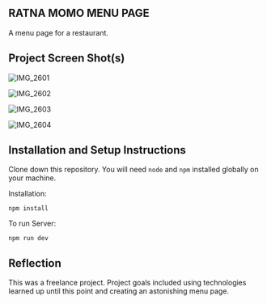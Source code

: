 ## RATNA MOMO MENU PAGE

A menu page for a restaurant.

## Project Screen Shot(s)

![IMG_2601](https://github.com/prabinbastakoti/ratna_momo/assets/101822704/50624625-b821-40b1-a211-c306e6209c49)

![IMG_2602](https://github.com/prabinbastakoti/ratna_momo/assets/101822704/347ae89c-b49c-4ff1-a81e-791a2e7ea61e)

![IMG_2603](https://github.com/prabinbastakoti/ratna_momo/assets/101822704/a5f3f3f8-7ac4-4eb7-9cd9-fe48b987dfec)

![IMG_2604](https://github.com/prabinbastakoti/ratna_momo/assets/101822704/3d6e29f1-4fda-44bd-8be3-5098075869c9)

## Installation and Setup Instructions

Clone down this repository. You will need `node` and `npm` installed globally on your machine.  

Installation:

`npm install`   

To run Server:

`npm run dev`  

## Reflection

This was a freelance project. Project goals included using technologies learned up until this point and creating an astonishing menu page.  
